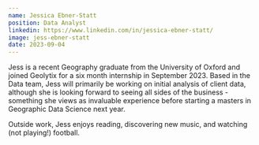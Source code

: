 ```yaml
---
name: Jessica Ebner-Statt
position: Data Analyst
linkedin: https://www.linkedin.com/in/jessica-ebner-statt/
image: jess-ebner-statt
date: 2023-09-04
---
```


Jess is a recent Geography graduate from the University of Oxford and joined Geolytix for a six month internship in September 2023. Based in the Data team, Jess will primarily be working on initial analysis of client data, although she is looking forward to seeing all sides of the business - something she views as invaluable experience before starting a masters in Geographic Data Science next year.

Outside work, Jess enjoys reading, discovering new music, and watching (not playing!) football.